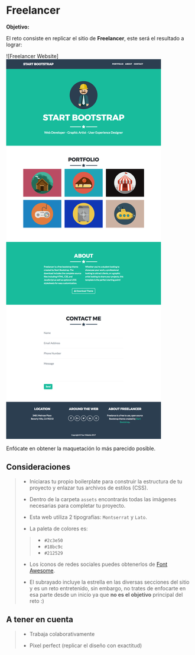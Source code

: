 # Freelancer

__Objetivo:__

El reto consiste en replicar el sitio de __Freelancer__, este será el resultado
a lograr:

![Freelancer Website]
<img src='./src/assets/fullpage.png'/>

Enfócate en obtener la maquetación
lo más parecido posible.

## Consideraciones

> - Iniciaras tu propio boilerplate para construir la estructura de tu proyecto y
enlazar tus archivos de estilos (CSS).
>
> - Dentro de la carpeta `assets` encontrarás todas
 las imágenes necesarias para completar tu proyecto.
>
> - Esta web utiliza 2 tipografías: `Montserrat` y `Lato`.
>
> - La paleta de colores es:
> >
> > - `#2c3e50`
> > - `#18bc9c`
> > - `#212529`
>
> - Los íconos de redes sociales puedes obtenerlos de [Font Awesome](http://fontawesome.io/).
>
> - El subrayado incluye la estrella en las diversas secciones del sitio y
es un reto entretenido, sin embargo, no trates de enfocarte en esa parte desde
un inicio ya que __no es el objetivo__ principal del reto :)

## A tener en cuenta

> - Trabaja colaborativamente
>
> - Pixel perfect (replicar el diseño con exactitud)
